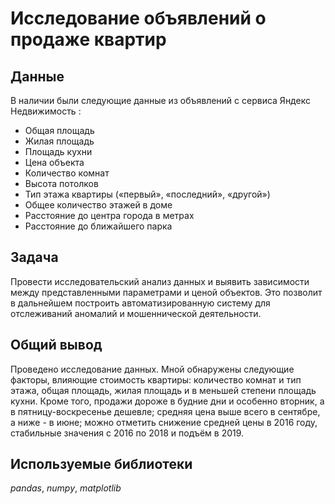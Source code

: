 # Исследование объявлений о продаже квартир


## Данные

В наличии были следующие данные из объявлений с сервиса Яндекс Недвижимость :
- Общая площадь
- Жилая площадь
- Площадь кухни
- Цена объекта
- Количество комнат
- Высота потолков
- Тип этажа квартиры («первый», «последний», «другой»)
- Общее количество этажей в доме
- Расстояние до центра города в метрах
- Расстояние до ближайшего парка

## Задача

Провести исследовательский анализ данных и выявить зависимости между представленными параметрами и ценой объектов. Это позволит в дальнейшем построить автоматизированную систему для отслеживаний аномалий и мошеннической деятельности. 

## 

## Общий вывод

Проведено исследование данных. Мной обнаружены следующие факторы, влияющие стоимость квартиры: количество комнат и тип этажа, общая площадь, жилая площадь и в меньшей степени площадь кухни. Кроме того, продажи дороже в будние дни и особенно вторник, а в пятницу-воскресенье дешевле; средняя цена выше всего в сентябре, а ниже - в июне; можно отметить снижение средней цены в 2016 году, стабильные значения с 2016 по 2018 и подъём в 2019.

## 

## Используемые библиотеки
*pandas*, *numpy*, *matplotlib*